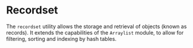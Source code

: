 Recordset
=========

The `recordset` utility allows the storage and retrieval of objects (known as
records). It extends the capabilities of the `Arraylist` module, to allow for
filtering, sorting and indexing by hash tables.
